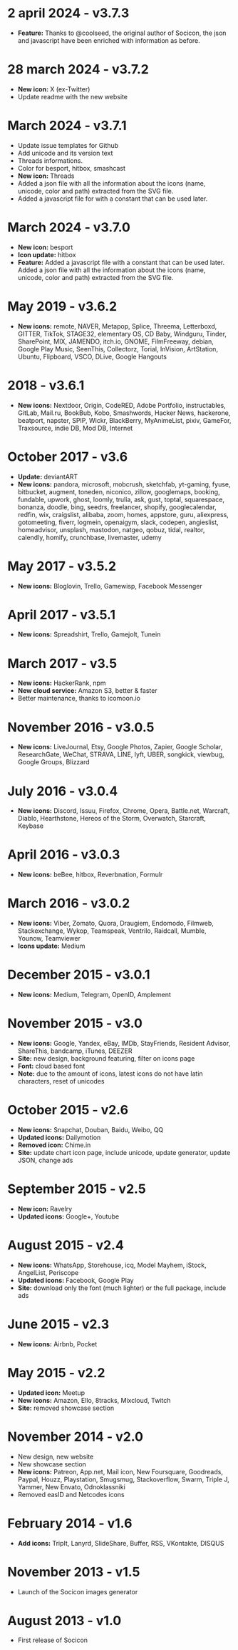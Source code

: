 # 2 april 2024 - v3.7.3
- **Feature:** Thanks to @coolseed, the original author of Socicon, the json and javascript have been enriched with information as before.

# 28 march 2024 - v3.7.2
- **New icon:** X (ex-Twitter)
- Update readme with the new website

# March 2024 - v3.7.1
- Update issue templates for Github
- Add unicode and its version text
- Threads informations.
- Color for besport, hitbox, smashcast
- **New icon:** Threads
- Added a json file with all the information about the icons (name, unicode, color and path) extracted from the SVG file.
- Added a javascript file for with a constant that can be used later.

# March 2024 - v3.7.0
- **New icon:** besport
- **Icon update:** hitbox
- **Feature:** Added a javascript file with a constant that can be used later. Added a json file with all the information about the icons (name, unicode, color and path) extracted from the SVG file.

# May 2019 - v3.6.2
- **New icons:** remote, NAVER, Metapop, Splice, Threema, Letterboxd, GITTER, TikTok, STAGE32, elementary OS, CD Baby, Windguru, Tinder, SharePoint, MIX, JAMENDO, itch.io, GNOME, FilmFreeway, debian, Google Play Music, SeenThis, Collectorz, Torial, InVision, ArtStation, Ubuntu, Flipboard, VSCO, DLive, Google Hangouts

# 2018 - v3.6.1
- **New icons:** Nextdoor, Origin, CodeRED, Adobe Portfolio, instructables, GitLab, Mail.ru, BookBub, Kobo, Smashwords, Hacker News, hackerone, beatport, napster, SPIP, Wickr, BlackBerry, MyAnimeList, pixiv, GameFor, Traxsource, indie DB, Mod DB, Internet

# October 2017 - v3.6
- **Update:** deviantART
- **New icons:** pandora, microsoft, mobcrush, sketchfab, yt-gaming, fyuse, bitbucket, augment, toneden, niconico, zillow, googlemaps, booking, fundable, upwork, ghost, loomly, trulia, ask, gust, toptal, squarespace, bonanza, doodle, bing, seedrs, freelancer, shopify, googlecalendar, redfin, wix, craigslist, alibaba, zoom, homes, appstore, guru, aliexpress, gotomeeting, fiverr, logmein, openaigym, slack, codepen, angieslist, homeadvisor, unsplash, mastodon, natgeo, qobuz, tidal, realtor, calendly, homify, crunchbase, livemaster, udemy

# May 2017 - v3.5.2
- **New icons:** Bloglovin, Trello, Gamewisp, Facebook Messenger

# April 2017 - v3.5.1
- **New icons:** Spreadshirt, Trello, Gamejolt, Tunein

# March 2017 - v3.5
- **New icons:** HackerRank, npm
- **New cloud service:** Amazon S3, better & faster
- Better maintenance, thanks to icomoon.io

# November 2016 - v3.0.5
- **New icons:** LiveJournal, Etsy, Google Photos, Zapier, Google Scholar, ResearchGate, WeChat, STRAVA, LINE, lyft, UBER, songkick, viewbug, Google Groups, Blizzard

# July 2016 - v3.0.4
- **New icons:** Discord, Issuu, Firefox, Chrome, Opera, Battle.net, Warcraft, Diablo, Hearthstone, Hereos of the Storm, Overwatch, Starcraft, Keybase

# April 2016 - v3.0.3
- **New icons:** beBee, hitbox, Reverbnation, Formulr

# March 2016 - v3.0.2
- **New icons:** Viber, Zomato, Quora, Draugiem, Endomodo, Filmweb, Stackexchange, Wykop, Teamspeak, Ventrilo, Raidcall, Mumble, Younow, Teamviewer
- **Icons update:** Medium

# December 2015 - v3.0.1
- **New icons:** Medium, Telegram, OpenID, Amplement

# November 2015 - v3.0
- **New icons:** Google, Yandex, eBay, IMDb, StayFriends, Resident Advisor, ShareThis, bandcamp, iTunes, DEEZER
- **Site:** new design, background featuring, filter on icons page
- **Font:** cloud based font
- **Note:** due to the amount of icons, latest icons do not have latin characters, reset of unicodes

# October 2015 - v2.6
- **New icons:** Snapchat, Douban, Baidu, Weibo, QQ
- **Updated icons:** Dailymotion
- **Removed icon:** Chime.in
- **Site:** update chart icon page, include unicode, update generator, update JSON, change ads

# September 2015 - v2.5
- **New icon:** Ravelry
- **Updated icons:** Google+, Youtube

# August 2015 - v2.4
- **New icons:** WhatsApp, Storehouse, icq, Model Mayhem, iStock, AngelList, Periscope
- **Updated icons:** Facebook, Google Play
- **Site:** download only the font (much lighter) or the full package, include ads

# June 2015 - v2.3
- **New icons:** Airbnb, Pocket

# May 2015 - v2.2
- **Updated icon:** Meetup
- **New icons:** Amazon, Ello, 8tracks, Mixcloud, Twitch
- **Site:** removed showcase section

# November 2014 - v2.0

- New design, new website
- New showcase section
- **New icons:** Patreon, App.net, Mail icon, New Foursquare, Goodreads, Paypal, Houzz, Playstation, Smugsmug, Stackoverflow, Swarm, Triple J, Yammer, New Envato, Odnoklassniki
- Removed easID and Netcodes icons

# February 2014 - v1.6

- **Add icons:** TripIt, Lanyrd, SlideShare, Buffer, RSS, VKontakte, DISQUS

# November 2013 - v1.5

- Launch of the Socicon images generator

# August 2013 - v1.0 

- First release of Socicon

